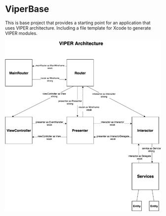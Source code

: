 # ViperBase
This is base project that provides a starting point for an application that uses VIPER architecture. Including a file template for Xcode to generate VIPER modules.

<p align="center">
<img src="images/viper-diagram.png" width="811" title="VIPER Architecture">
</p>
